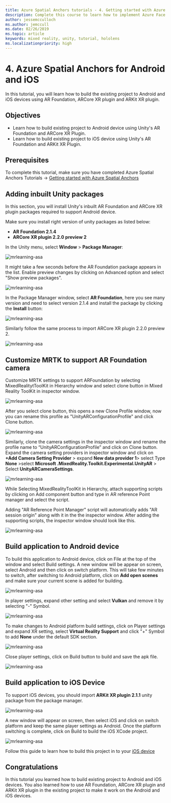 ```yaml
---
title: Azure Spatial Anchors tutorials - 4. Getting started with Azure Spatial Anchors
description: Complete this course to learn how to implement Azure Face Recognition within a mixed reality application.
author: jessemcculloch
ms.author: jemccull
ms.date: 02/26/2019
ms.topic: article
keywords: mixed reality, unity, tutorial, hololens
ms.localizationpriority: high
---
```


# 4. Azure Spatial Anchors for Android and iOS 

In this tutorial, you will learn how to build the existing project to Android and iOS devices using AR Foundation, ARCore XR plugin and ARKit XR plugin.

## Objectives

* Learn how to build existing project to Android device using Unity's AR Foundation and ARCore XR Plugin.
* Learn how to build existing project to iOS device using Unity's AR Foundation and ARKit XR Plugin.

## Prerequisites

To complete this tutorial, make sure you have completed Azure Spatial Anchors Tutorials -> [Getting started with Azure Spatial Anchors](mrlearning-asa-ch1.md)

## Adding inbuilt Unity packages

In this section, you will install Unity's inbuilt AR Foundation and ARCore XR plugin packages required to support Android device.

Make sure you install right version of unity packages as listed below:

- **AR Foundation 2.1.4**
- **ARCore XR plugin 2.2.0 preview 2**

In the Unity menu, select **Window** > **Package Manager**:

![mrlearning-asa](images/mrlearning-asa/tutorial4-section1-step1.png)

It might take a few seconds before the AR Foundation package appears in the list. Enable preview changes by clicking on Advanced option and select "Show preview packages".

![mrlearning-asa](images/mrlearning-asa/tutorial4-section1-step2.png)

In the Package Manager window, select **AR Foundation**, here you see many version and need to select version 2.1.4 and install the package by clicking the **Install** button:

![mrlearning-asa](images/mrlearning-asa/tutorial4-section1-step3.png)

Similarly follow the same process to import ARCore XR plugin 2.2.0 preview 2. 

![mrlearning-asa](images/mrlearning-asa/tutorial4-section1-step4.png)

## Customize MRTK to support AR Foundation camera

Customize MRTK settings to support ARFoundation by selecting MixedRealitytToolKit in Hierarchy window and select clone button in Mixed Reality ToolKit in inspector window.

![mrlearning-asa](images/mrlearning-asa/tutorial4-section2-step1.png)

After you select clone button, this opens a new Clone Profile window, now you can rename this profile as "UnityARConfigurationProfile" and click Clone button.

![mrlearning-asa](images/mrlearning-asa/tutorial4-section2-step2.png)

Similarly, clone the camera settings in the inspector window and rename the profile name to “UnityARConfigurationProfile” and click on Clone button. Expand the camera setting providers in inspector window and click on **+Add Camera Setting Provider** > expand **New data provider 1**> select Type **None** >select **Microsoft .MixedReality.Toolkit.Experimental.UnityAR**  > Select **UnityARCameraSettings**.

![mrlearning-asa](images/mrlearning-asa/tutorial4-section2-step3.png)

While Selecting MixedRealityToolKit in Hierarchy, attach supporting scripts by clicking on Add component button and type in AR reference Point manager and select the script. 

Adding "AR Reference Point Manager" script will automatically adds "AR session origin" along with it in the the inspector window. After adding the supporting scripts, the inspector window should look like this.

![mrlearning-asa](images/mrlearning-asa/tutorial4-section2-step4.png)

## Build application to Android device

To build this application to Android device, click on File at the top of the window and select Build settings. A new window will be appear on screen, select Android and then click on switch platform. This will take few minutes to switch, after switching to Android platform, click on **Add open scenes** and make sure your current scene is added for building. 

![mrlearning-asa](images/mrlearning-asa/tutorial4-section3-step1.png)

In player settings, expand other setting and select **Vulkan** and remove it by selecting "-" Symbol.

![mrlearning-asa](images/mrlearning-asa/tutorial4-section3-step2.png)

To make changes to Android platform build settings, click on Player settings and expand XR setting, select **Virtual Reality Support**  and click "+" Symbol to add **None** under the default SDK section.

![mrlearning-asa](images/mrlearning-asa/tutorial4-section3-step3.png)

Close player settings, click on Build button to build and save the apk file. 

![mrlearning-asa](images/mrlearning-asa/tutorial4-section3-step4.png)

## Build application to iOS Device

To support iOS devices, you should import **ARKit XR plugin 2.1.1** unity package from the package manager. 

![mrlearning-asa](images/mrlearning-asa/tutorial4-section4-step1.png)

A new window will appear on screen, then select iOS and click on switch platform and keep the same player settings as Android. Once the platform switching is complete, click on Build to build the iOS XCode project.

![mrlearning-asa](images/mrlearning-asa/tutorial4-section4-step2.png)

Follow this guide to learn how to build this project in to your [iOS device](https://docs.microsoft.com/en-us/azure/spatial-anchors/quickstarts/get-started-unity-ios#export-the-xcode-project)

## Congratulations

In this tutorial you learned how to build existing project to Android and iOS devices. You also learned how to use AR Foundation, ARCore XR plugin and ARKit XR plugin in the existing project to make it work on the Android and iOS devices.

